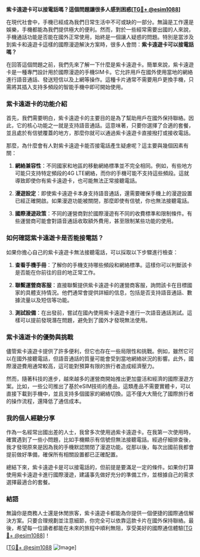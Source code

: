 **紫卡遠遊卡可以接電話嗎？這個問題讓很多人感到困惑[[TG💪+ @esim1088](https://t.me/s/esim1088)]**

在現代社會中，手機已經成為我們日常生活中不可或缺的一部分。無論是工作還是娛樂，手機都能為我們提供極大的便利。然而，對於一些經常需要出國的人來說，手機通話功能是否能在國外正常使用，始終是一個讓人疑惑的問題。特別是當涉及到紫卡和遠遊卡這樣的國際漫遊解決方案時，很多人會問：**紫卡遠遊卡可以接電話嗎？**

在回答這個問題之前，我們先來了解一下什麼是紫卡遠遊卡。簡單來說，紫卡遠遊卡是一種專門設計用於國際漫遊的手機SIM卡。它允許用戶在國外使用當地的網絡進行語音通話、發送短信以及上網等操作。這種卡片通常不需要用戶更換手機，只需將其插入支持多頻段的智能手機中即可開始使用。

### 紫卡遠遊卡的功能介紹

首先，我們需要明白，紫卡遠遊卡的主要目的是為了幫助用戶在國外保持聯絡。因此，它的核心功能之一就是支持語音通話。這意味著，只要你選擇了合適的套餐，並且處於有信號覆蓋的地方，那麼你就可以通過紫卡遠遊卡直接撥打或接收電話。

那麼，為什麼會有人對紫卡遠遊卡能否接電話產生疑慮呢？這主要與幾個因素有關：

1. **網絡兼容性**：不同國家和地區的移動網絡標準並不完全相同。例如，有些地方可能只支持特定頻段的4G LTE網絡，而你的手機可能不支持這些頻段。這就導致即使你有紫卡遠遊卡，也可能無法正常接聽電話。
   
2. **漫遊設定**：即使紫卡遠遊卡本身支持語音通話，還需要確保手機上的漫遊設置已經正確開啟。如果漫遊功能被關閉，那麼即使有信號，你也無法接聽電話。

3. **國際漫遊政策**：不同的運營商對於國際漫遊有不同的收費標準和限制條件。有些運營商可能會對語音通話收取額外費用，甚至限制某些功能的使用。

### 如何確認紫卡遠遊卡是否能接電話？

如果你擔心自己的紫卡遠遊卡無法接聽電話，可以採取以下步驟進行檢查：

1. **查看手機手冊**：了解你的手機支持哪些頻段和網絡標準。這樣你可以判斷該卡是否能在你前往的目的地正常工作。

2. **聯繫運營商客服**：直接聯繫提供紫卡遠遊卡的運營商客服，詢問該卡在目標國家的具體支持情況。他們通常會提供詳細的信息，包括是否支持語音通話、數據流量以及短信等功能。

3. **測試設備**：在出發前，嘗試在國內使用紫卡遠遊卡進行一次語音通話測試。這樣可以提前發現潛在問題，避免到了國外才發現無法使用。

### 紫卡遠遊卡的優勢與挑戰

儘管紫卡遠遊卡提供了許多便利，但它也存在一些局限性和挑戰。例如，雖然它可以在國外接聽電話，但語音通話的質量可能會受到當地網絡狀況的影響。此外，國際漫遊費用通常較高，這可能對預算有限的旅行者造成經濟壓力。

然而，隨著科技的進步，越來越多的運營商開始推出更加靈活和經濟的國際漫遊方案。比如，一些公司推出了基於eSIM技術的產品，這類產品不需要實體卡，可以直接下載到手機中，並且支持多個國家的網絡切換。這不僅大大簡化了國際旅行者的操作流程，還降低了通信成本。

### 我的個人經驗分享

作為一名經常出國出差的人士，我曾多次使用過紫卡遠遊卡。在我第一次使用時，確實遇到了一些小問題，比如手機顯示有信號但無法接聽電話。經過仔細排查後，我才發現原來是因為我的手機默認關閉了漫遊功能。從那以後，每次出國前我都會提前做好準備，確保所有相關設置都已正確配置。

總結下來，紫卡遠遊卡是可以接電話的，但前提是要滿足一定的條件。如果你打算使用紫卡遠遊卡進行國際漫遊，建議事先做好充分的準備工作，並根據自己的需求選擇最適合的套餐。

### 結語

無論你是商務人士還是休閒旅客，紫卡遠遊卡都能為你提供一個便捷的國際通信解決方案。只要合理規劃並注意細節，你完全可以依靠這款卡片在國外保持聯絡。最後，希望每一位讀者都能在未來的旅程中順利無阻，享受美好的國際通信體驗[[TG💪+ @esim1088](https://t.me/s/esim1088)]！

[[TG💪+ @esim1088](https://t.me/s/esim1088) ![Image](https://i.postimg.cc/4NQfJmqS/Snipaste-2025-05-13-00-14-12.png)]